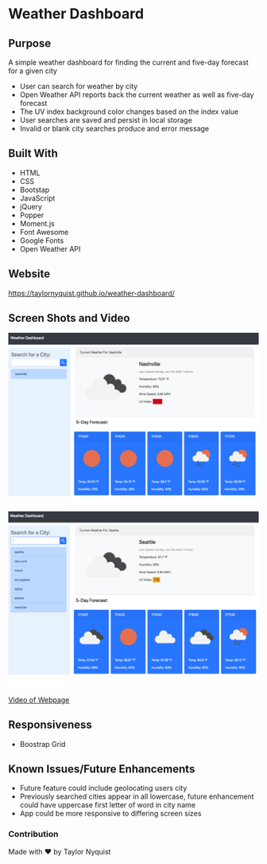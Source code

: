 # Weather Dashboard

## Purpose
A simple weather dashboard for finding the current and five-day forecast for a given city

* User can search for weather by city
* Open Weather API reports back the current weather as well as five-day forecast
* The UV index background color changes based on the index value
* User searches are saved and persist in local storage
* Invalid or blank city searches produce and error message

## Built With
* HTML
* CSS
* Bootstap
* JavaScript
* jQuery
* Popper
* Moment.js
* Font Awesome
* Google Fonts
* Open Weather API


## Website
https://taylornyquist.github.io/weather-dashboard/

## Screen Shots and Video

<img src="./assets/images/screen-shot1.png" alt="" />
<img src="./assets/images/screen-shot2.png" alt="" />

[Video of Webpage](https://drive.google.com/file/d/12Uq9Jbyk5ILKmz6zcAKK7OT0KnqQRV0T/view)

 ## Responsiveness
* Boostrap Grid

 ## Known Issues/Future Enhancements
* Future feature could include geolocating users city
* Previously searched cities appear in all lowercase, future enhancement could have uppercase first letter of word in city name
* App could be more responsive to differing screen sizes


### Contribution
Made with ❤️ by Taylor Nyquist